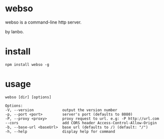 # webso
webso is a command-line http server.

by lanbo.

# install

```shell
npm install webso -g
```

# usage

```shell
webso [dir] [options]
```

    Options:
    -V, --version             output the version number
    -p, --port <port>         server's port (defaults to 8080)
    -P, --proxy <proxy>       proxy request to url. e.g: -P http://url.com
    --cors                    add CORS header Access-Control-Allow-Origin
    -b, --base-url <baseUrl>  base url (defaults to /) (default: "/")
    -h, --help                display help for command